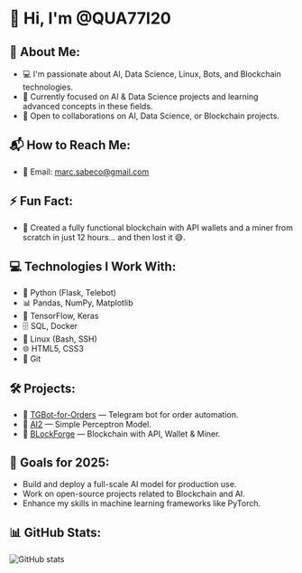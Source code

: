 # 👋 Hi, I'm @QUA77I20

## 👀 About Me:
- 💻 I'm passionate about AI, Data Science, Linux, Bots, and Blockchain technologies.
- 🌱 Currently focused on AI & Data Science projects and learning advanced concepts in these fields.
- 🤝 Open to collaborations on AI, Data Science, or Blockchain projects.

## 📬 How to Reach Me:
- 📧 Email: marc.sabeco@gmail.com

## ⚡ Fun Fact:
- 🎯 Created a fully functional blockchain with API wallets and a miner from scratch in just 12 hours... and then lost it 😅.

## 💻 Technologies I Work With:
- 🐍 Python (Flask, Telebot)
- 📊 Pandas, NumPy, Matplotlib
- 🧠 TensorFlow, Keras
- 🗄️ SQL, Docker
- 🐧 Linux (Bash, SSH)
- 🌐 HTML5, CSS3
- 🐙 Git


## 🛠️ Projects:
- 🤖 [TGBot-for-Orders](https://github.com/QUA77I20/TGBot-for-Orders) — Telegram bot for order automation.
- 🔗 [AI2](https://github.com/QUA77I20/AI2) — Simple Perceptron Model.
- 🧱 [BLockForge](https://github.com/QUA77I20/BlockForge) — Blockchain with API, Wallet & Miner.

## 🎯 Goals for 2025:
- Build and deploy a full-scale AI model for production use.
- Work on open-source projects related to Blockchain and AI.
- Enhance my skills in machine learning frameworks like PyTorch.


## 📊 GitHub Stats:
![GitHub stats](https://github-readme-stats.vercel.app/api?username=QUA77I20&show_icons=true&theme=radical&cache_seconds=1800)


